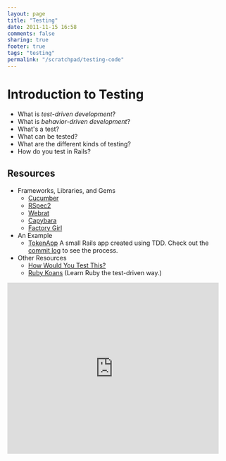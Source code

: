 ```yaml
---
layout: page
title: "Testing"
date: 2011-11-15 16:58
comments: false
sharing: true
footer: true
tags: "testing"
permalink: "/scratchpad/testing-code"
---
```


# Introduction to Testing

* What is *test-driven development*?
* What is *behavior-driven development*?
* What's a test?
* What can be tested?
* What are the different kinds of testing?
* How do you test in Rails?

## Resources

* Frameworks, Libraries, and Gems
  * [Cucumber][1]
  * [RSpec2][2]
  * [Webrat][3]
  * [Capybara][4]
  * [Factory Girl][5]
* An Example
  * [TokenApp][7] A small Rails app created using TDD. Check out the [commit
    log][8] to see the process.
* Other Resources
  * [How Would You Test This?][6]
  * [Ruby Koans][9] (Learn Ruby the test-driven way.)

<iframe src="https://docs.google.com/presentation/embed?id=1tv7emvF871MXnLJySX4LY0wfcg75x7d9s1gXj7azuTQ&start=false&loop=false&delayms=3000" frameborder="0" width="480" height="389" allowfullscreen="true" webkitallowfullscreen="true"></iframe>

[1]: http://cukes.info/ 'Cucumber'
[2]: https://www.relishapp.com/rspec 'RSpec2'
[3]: https://github.com/brynary/webrat 'Webrat'
[4]: https://github.com/jnicklas/capybara 'Capybara'
[5]: https://github.com/thoughtbot/factory_girl 'Factory Girl'
[7]: https://github.com/erochest/tokenapp 'Token App'
[6]: http://clarkware.com/blog/2007/09/08/how-would-you-test-this 'How Would You Test This?'
[8]: https://github.com/erochest/tokenapp/commits/master 'Token App commit log'
[9]: http://rubykoans.com/ 'Ruby Koans'

